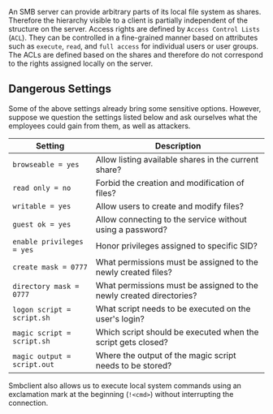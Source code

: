 
An SMB server can provide arbitrary parts of its local file system as shares. Therefore the hierarchy visible to a client is partially independent of the structure on the server. Access rights are defined by `Access Control Lists` (`ACL`). They can be controlled in a fine-grained manner based on attributes such as `execute`, `read`, and `full access` for individual users or user groups. The ACLs are defined based on the shares and therefore do not correspond to the rights assigned locally on the server.

## Dangerous Settings

Some of the above settings already bring some sensitive options. However, suppose we question the settings listed below and ask ourselves what the employees could gain from them, as well as attackers. 

|**Setting**|**Description**|
|---|---|
|`browseable = yes`|Allow listing available shares in the current share?|
|`read only = no`|Forbid the creation and modification of files?|
|`writable = yes`|Allow users to create and modify files?|
|`guest ok = yes`|Allow connecting to the service without using a password?|
|`enable privileges = yes`|Honor privileges assigned to specific SID?|
|`create mask = 0777`|What permissions must be assigned to the newly created files?|
|`directory mask = 0777`|What permissions must be assigned to the newly created directories?|
|`logon script = script.sh`|What script needs to be executed on the user's login?|
|`magic script = script.sh`|Which script should be executed when the script gets closed?|
|`magic output = script.out`|Where the output of the magic script needs to be stored?|

Smbclient also allows us to execute local system commands using an exclamation mark at the beginning (`!<cmd>`) without interrupting the connection.